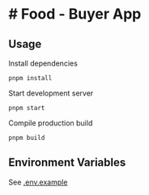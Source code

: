 # # Food - Buyer App


## Usage

Install dependencies

```
pnpm install
```

Start development server

```
pnpm start
```

Compile production build

```
pnpm build
```

## Environment Variables

See [.env.example](.env.example)